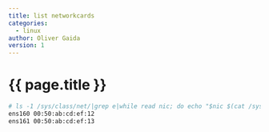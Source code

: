 ```yaml
---
title: list networkcards
categories:
  - linux
author: Oliver Gaida
version: 1
---
```


# {{ page.title }}

```bash
# ls -1 /sys/class/net/|grep e|while read nic; do echo "$nic $(cat /sys/class/net/$nic/address)"; done
ens160 00:50:ab:cd:ef:12
ens161 00:50:ab:cd:ef:13
```
